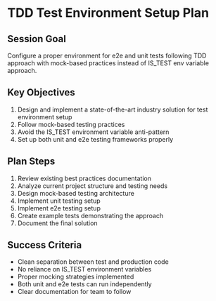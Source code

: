 # TDD Test Environment Setup Plan

## Session Goal
Configure a proper environment for e2e and unit tests following TDD approach with mock-based practices instead of IS_TEST env variable approach.

## Key Objectives
1. Design and implement a state-of-the-art industry solution for test environment setup
2. Follow mock-based testing practices
3. Avoid the IS_TEST environment variable anti-pattern
4. Set up both unit and e2e testing frameworks properly

## Plan Steps
1. Review existing best practices documentation
2. Analyze current project structure and testing needs
3. Design mock-based testing architecture
4. Implement unit testing setup
5. Implement e2e testing setup
6. Create example tests demonstrating the approach
7. Document the final solution

## Success Criteria
- Clean separation between test and production code
- No reliance on IS_TEST environment variables
- Proper mocking strategies implemented
- Both unit and e2e tests can run independently
- Clear documentation for team to follow